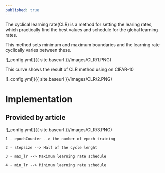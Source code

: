 ```yaml
---
published: true
---
```

The cyclical learning rate(CLR) is a method for setting the learing rates, which practically find the best values and schedule for the global learning rates.

This method sets minimum and maximum boundaries and the learning rate cyclically varies between these.

![_config.yml]({{ site.baseurl }}/images/CLR/1.PNG)


This curve shows the result of CLR method using on CIFAR-10

![_config.yml]({{ site.baseurl }}/images/CLR/2.PNG)

# Implementation

## Provided by article

![_config.yml]({{ site.baseurl }}/images/CLR/3.PNG)

    1 - epochCounter --> the number of epoch training 

    2 - stepsize --> Half of the cycle lenght

	3 - max_lr --> Maximum learning rate schedule
	
    4 - min_lr --> Minimum laerning rate schedule




